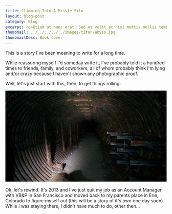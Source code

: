 ```yaml
---
title: Climbing Into A Missle Silo
layout: blog-post
category: Blog
excerpt: <p>Etiam ut nunc erat. Sed et velit ac nisi mattis mollis tempus id nulla. In varius fermentum posuere. Vivamus suscipit accumsan arcu ac ullamcorper. Aliquam adipiscing, ante non eleifend blandit, nunc diam vulputate.This is the first blog post. Etiam ut nunc erat. Sed et velit ac nisi mattis mollis tempus id nulla.</p>
thumbnail: ../../../../../images/titan/abyss.jpg
thumbnailDesc: Book cover
---
```


This is a story I've been meaning to write for a long time.

While reassuring myself I'd someday write it, I've probably told it a hundred times to friends, family, and coworkers, all of whom probably think I'm lying and/or crazy because I haven't shown any photographic proof.

Well, let's just start with this, then, to get things rolling:

<div><img class="project-image" alt="Skoop homepage" src="/images/titan/abyss.jpg"></div>

Ok, let's rewind. It's 2013 and I've just quit my job as an Account Manager with VB&P in San Francisco and moved back to my parents place in Erie, Colorado to figure myself out (this will be a story of it's own one day soon). While I was staying there, I didn't have much to do, other then...
